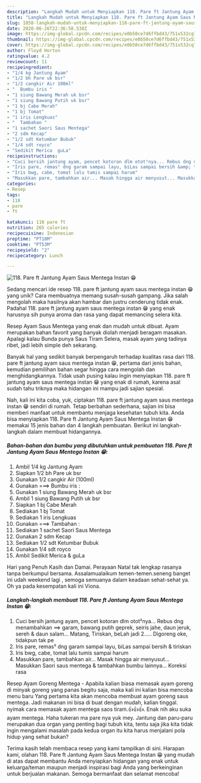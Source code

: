 ```yaml
---
description: "Langkah Mudah untuk Menyiapkan 118. Pare ft Jantung Ayam Saus Mentega Instan 😁, Sempurna"
title: "Langkah Mudah untuk Menyiapkan 118. Pare ft Jantung Ayam Saus Mentega Instan 😁, Sempurna"
slug: 1858-langkah-mudah-untuk-menyiapkan-118-pare-ft-jantung-ayam-saus-mentega-instan-sempurna
date: 2020-06-26T22:36:58.538Z
image: https://img-global.cpcdn.com/recipes/e0b50ce7d6ffbd43/751x532cq70/118-pare-ft-jantung-ayam-saus-mentega-instan-😁-foto-resep-utama.jpg
thumbnail: https://img-global.cpcdn.com/recipes/e0b50ce7d6ffbd43/751x532cq70/118-pare-ft-jantung-ayam-saus-mentega-instan-😁-foto-resep-utama.jpg
cover: https://img-global.cpcdn.com/recipes/e0b50ce7d6ffbd43/751x532cq70/118-pare-ft-jantung-ayam-saus-mentega-instan-😁-foto-resep-utama.jpg
author: Floyd Horton
ratingvalue: 4.2
reviewcount: 11
recipeingredient:
- "1/4 kg Jantung Ayam"
- "1/2 bh Pare uk bsr"
- "1/2 cangkir Air 100ml"
- "  Bumbu iris "
- "1 siung Bawang Merah uk bsr"
- "1 siung Bawang Putih uk bsr"
- "1 bj Cabe Merah"
- "1 bj Tomat"
- "1 iris Lengkuas"
- "  Tambahan "
- "1 sachet Saori Saus Mentega"
- "2 sdm Kecap"
- "1/2 sdt Ketumbar Bubuk"
- "1/4 sdt royco"
- "Sedikit Merica  guLa"
recipeinstructions:
- "Cuci bersih jantung ayam, pencet kotoran dlm otot²nya... Rebus dng menambahkan ==&gt; garam, bawang putih geprek, seiris jahe, daun jeruk, sereh &amp; daun salam... Matang, Tiriskan, beLah jadi 2..... Digoreng oke, tidakpun tak pe"
- "Iris pare, remas² dng garam sampai layu, biLas sampai bersih &amp; tiriskan"
- "Iris bwg, cabe, tomat lalu tumis sampai harum"
- "Masukkan pare, tambahkan air... Masak hingga air menyusut... Masukkan Saori saus mentega &amp; tambahkan bumbu lainnya... Koreksi rasa"
categories:
- Resep
tags:
- 118
- pare
- ft

katakunci: 118 pare ft 
nutrition: 265 calories
recipecuisine: Indonesian
preptime: "PT18M"
cooktime: "PT53M"
recipeyield: "2"
recipecategory: Lunch

---
```



![118. Pare ft Jantung Ayam Saus Mentega Instan 😁](https://img-global.cpcdn.com/recipes/e0b50ce7d6ffbd43/751x532cq70/118-pare-ft-jantung-ayam-saus-mentega-instan-😁-foto-resep-utama.jpg)

Sedang mencari ide resep 118. pare ft jantung ayam saus mentega instan 😁 yang unik? Cara membuatnya memang susah-susah gampang. Jika salah mengolah maka hasilnya akan hambar dan justru cenderung tidak enak. Padahal 118. pare ft jantung ayam saus mentega instan 😁 yang enak harusnya sih punya aroma dan rasa yang dapat memancing selera kita.

Resep Ayam Saus Mentega yang enak dan mudah untuk dibuat. Ayam merupakan bahan favorit yang banyak diolah menjadi beragam masakan. Apalagi kalau Bunda punya Saus Tiram Selera, masak ayam yang tadinya ribet, jadi lebih simple deh sekarang.

Banyak hal yang sedikit banyak berpengaruh terhadap kualitas rasa dari 118. pare ft jantung ayam saus mentega instan 😁, pertama dari jenis bahan, kemudian pemilihan bahan segar hingga cara mengolah dan menghidangkannya. Tidak usah pusing kalau ingin menyiapkan 118. pare ft jantung ayam saus mentega instan 😁 yang enak di rumah, karena asal sudah tahu triknya maka hidangan ini mampu jadi sajian spesial.


Nah, kali ini kita coba, yuk, ciptakan 118. pare ft jantung ayam saus mentega instan 😁 sendiri di rumah. Tetap berbahan sederhana, sajian ini bisa memberi manfaat untuk membantu menjaga kesehatan tubuh kita. Anda bisa menyiapkan 118. Pare ft Jantung Ayam Saus Mentega Instan 😁 memakai 15 jenis bahan dan 4 langkah pembuatan. Berikut ini langkah-langkah dalam membuat hidangannya.

<!--inarticleads1-->

##### Bahan-bahan dan bumbu yang dibutuhkan untuk pembuatan 118. Pare ft Jantung Ayam Saus Mentega Instan 😁:

1. Ambil 1/4 kg Jantung Ayam
1. Siapkan 1/2 bh Pare uk bsr
1. Gunakan 1/2 cangkir Air (100ml)
1. Gunakan  ===&gt; Bumbu iris :
1. Gunakan 1 siung Bawang Merah uk bsr
1. Ambil 1 siung Bawang Putih uk bsr
1. Siapkan 1 bj Cabe Merah
1. Sediakan 1 bj Tomat
1. Sediakan 1 iris Lengkuas
1. Gunakan  ===&gt; Tambahan :
1. Sediakan 1 sachet Saori Saus Mentega
1. Gunakan 2 sdm Kecap
1. Sediakan 1/2 sdt Ketumbar Bubuk
1. Gunakan 1/4 sdt royco
1. Ambil Sedikit Merica &amp; guLa


Hari yang Penuh Kasih dan Damai. Perayaan Natal tak lengkap rasanya tanpa berkumpul bersama. Assalamualaikum temen-temen.seneng banget ini udah weekend lagi , semoga semuanya dalam keadaan sehat-sehat ya. Oh ya pada kesempatan kali ini Viona. 

<!--inarticleads2-->

##### Langkah-langkah membuat 118. Pare ft Jantung Ayam Saus Mentega Instan 😁:

1. Cuci bersih jantung ayam, pencet kotoran dlm otot²nya... Rebus dng menambahkan ==&gt; garam, bawang putih geprek, seiris jahe, daun jeruk, sereh &amp; daun salam... Matang, Tiriskan, beLah jadi 2..... Digoreng oke, tidakpun tak pe
1. Iris pare, remas² dng garam sampai layu, biLas sampai bersih &amp; tiriskan
1. Iris bwg, cabe, tomat lalu tumis sampai harum
1. Masukkan pare, tambahkan air... Masak hingga air menyusut... Masukkan Saori saus mentega &amp; tambahkan bumbu lainnya... Koreksi rasa


Resep Ayam Goreng Mentega - Apabila kalian biasa memasak ayam goreng di minyak goreng yang panas begitu saja, maka kali ini kalian bisa mencoba menu baru Yang pertama kita akan mencoba membuat ayam goreng saus mentega. Jadi makanan ini bisa di buat dengan mudah, kalian tinggal. nyimak cara memasak ayam mentega saos tiram.👍👍👍. Enak nih aku suka ayam mentega. Haha tukeran ma pare nya yuk mey. Jantung dan paru-paru merupakan dua organ yang penting bagi tubuh kita, tentu saja jika kita tidak ingin mengalami masalah pada kedua organ itu kita harus menjalani pola hidup yang sehat bukan? 

Terima kasih telah membaca resep yang kami tampilkan di sini. Harapan kami, olahan 118. Pare ft Jantung Ayam Saus Mentega Instan 😁 yang mudah di atas dapat membantu Anda menyiapkan hidangan yang enak untuk keluarga/teman maupun menjadi inspirasi bagi Anda yang berkeinginan untuk berjualan makanan. Semoga bermanfaat dan selamat mencoba!
